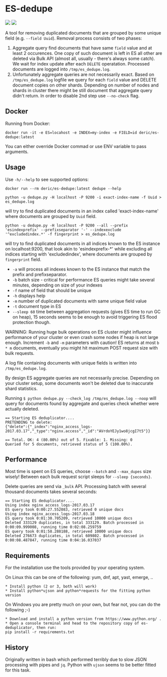 # ES-dedupe

[![](https://images.microbadger.com/badges/version/deric/es-dedupe.svg)](https://microbadger.com/images/deric/es-dedupe)
[![](https://images.microbadger.com/badges/image/deric/es-dedupe.svg)](https://microbadger.com/images/deric/es-dedupe)

A tool for removing duplicated documents that are grouped by some unique field (e.g. `--field Uuid`). Removal process consists of two phases:

 1. Aggregate query find documents that have same `field` value and at least 2 occurences. One copy of such document is left in ES all other are deleted via Bulk API (almost all, usually - there's always some catch). We wait for index update after each `DELETE` operatation. Processed documents are logged into `/tmp/es_dedupe.log`.
 2. Unfortunately aggregate queries are not necessarily exact. Based on `/tmp/es_dedupe.log` logfile we query for each `field` value and DELETE document copies on other shards. Depending on number of nodes and shards in cluster there might be still document that aggregate query didn't return. In order to disable 2nd step use `--no-check` flag.

## Docker

Running from Docker:
```
docker run -it -e ES=locahost -e INDEX=my-index -e FIELD=id deric/es-dedupe:latest
```
You can either override Docker commad or use ENV variable to pass arguments.

## Usage
Use `-h/--help` to see supported options:
```
docker run --rm deric/es-dedupe:latest dedupe --help
```

```
python -u dedupe.py -H localhost -P 9200 -i exact-index-name -f Uuid > es_dedupe.log
```
will try to find duplicated documents in an index called 'exact-index-name' where documents are grouped by `Uuid` field.

```
python -u dedupe.py -H localhost -P 9200 --all --prefix 'esindexprefix' --prefixseparator '-' --indexexclude '^excludedindex.*' -f fingerprint > es_dedupe.log
```
will try to find duplicated documents in all indices known to the ES instance on localhost:9200, that look akin to 'esindexprefix-\*' while excluding all indices starting with 'excludedindex', where documents are grouped by `fingerprint` field.

 * `-a` will process all indexes known to the ES instance that match the prefix and prefixseparator.
 * `-b` batch size - critical for performance ES queries might take several minutes, depending on size of your indexes
 * `-f` name of field that should be unique
 * `-h` displays help
 * `-m` number of duplicated documents with same unique field value
 * `-t` document type in ES
 * `--sleep 60` time between aggregation requests (gives ES time to run GC on heap), 15 seconds seems to be enough to avoid triggering ES flood protection though.

WARNING: Running huge bulk operations on ES cluster might influence performance of your cluster or even crash some nodes if heap
is not large enough. Increment `-b` and `-m` parameters with caution! ES returns at most `b * m` documents, eventually you might hit
maximum POST request size with bulk requests.

A log file containing documents with unique fields is written into `/tmp/es_dedupe.log`.

By design ES aggregate queries are not necessarily precise. Depending on your cluster setup, some documents won't be deleted due to
inaccurate shard statistics.

Running `$ python dedupe.py --check_log /tmp/es_dedupe.log --noop` will query for documents found by aggregate and queries check whether were actually
deleted.
```
== Starting ES deduplicator....
PRETENDING to delete:
{"delete":{"_index":"nginx_access_logs-2017.03.17","_type":"nginx.access","_id":"AVrdoYEJy1wo8jcgI7t5"}}

== Total. OK: 4 (80.00%) out of 5. Fixable: 1. Missing: 0
Queried for 5 documents, retrieved status of 5 (100.00%).
```

## Performance

Most time is spent on ES queries, choose `--batch` and `--max_dupes` size wisely! Between each bulk request script sleeps for `--sleep {seconds}`.

Delete queries are send via `_bulk` API. Processing batch with several thousand documents takes several seconds:
```
== Starting ES deduplicator....
Using index nginx_access_logs-2017.03.17
ES query took 0:00:27.552083, retrieved 0 unique docs
Using index nginx_access_logs-2017.03.18
ES query took 0:01:30.705209, retrieved 10000 unique docs
Deleted 333129 duplicates, in total 333129. Batch processed in 0:00:09.999008, running time 0:02:08.259759
ES query took 0:01:58.288188, retrieved 10000 unique docs
Deleted 276673 duplicates, in total 609802. Batch processed in 0:00:08.487847, running time 0:04:16.037037
```

## Requirements
For the installation  use the tools provided by your operating system.

On Linux   this can be one of the following:  yum, dnf, apt, yast, emerge, ..
```
* Install python (2 or 3, both will work)
* Install python*ujson and python*requests for the fitting python version
```

On Windows you are pretty much on your own, but fear not, you can do the following ;-)
```
* Download and install a python version from https://www.python.org/ .
* Open a console terminal and head to the repository copy of es-deduplicator, then run:
pip install -r requirements.txt
```

## History

Originally written in bash which performed terribly due to slow JSON processing with pipes and `jq`. Python with `ujson` seems to be better fitted for this task.

